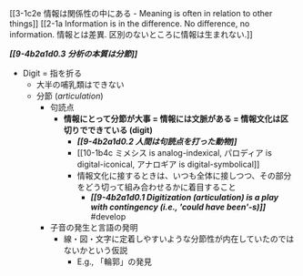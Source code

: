 [[3-1c2e 情報は関係性の中にある - Meaning is often in relation to other things]]
[[2-1a Information is in the difference. No difference, no information. 情報とは差異. 区別のないところに情報は生まれない.]]

***[[9-4b2a1d0.3 分析の本質は分節]]***

- Digit = 指を折る
	- 大半の哺乳類はできない
	- 分節 (*articulation*)
		- 句読点
			- **情報にとって分節が大事 = 情報には文脈がある = 情報文化は区切りでできている (digit)** 
				- ***[[9-4b2a1d0.2 人間は句読点を打った動物]]***
				- [[10-1b4c ミメシス is analog-indexical, パロディア is digital-iconical, アナロギア is digital-symbolical]]
				- 情報文化に接するときは、いつも全体に接しつつ、その部分をどう切って組み合わせるかに着目すること
					- ***[[9-4b2a1d0.1 Digitization (articulation) is a play with contingency (i.e., 'could have been'-s)]]*** #develop 
		- 子音の発生と言語の発明
			- 線・図・文字に定着しやすいような分節性が内在していたのではないかという仮説
				- E.g., 「輪郭」の発見